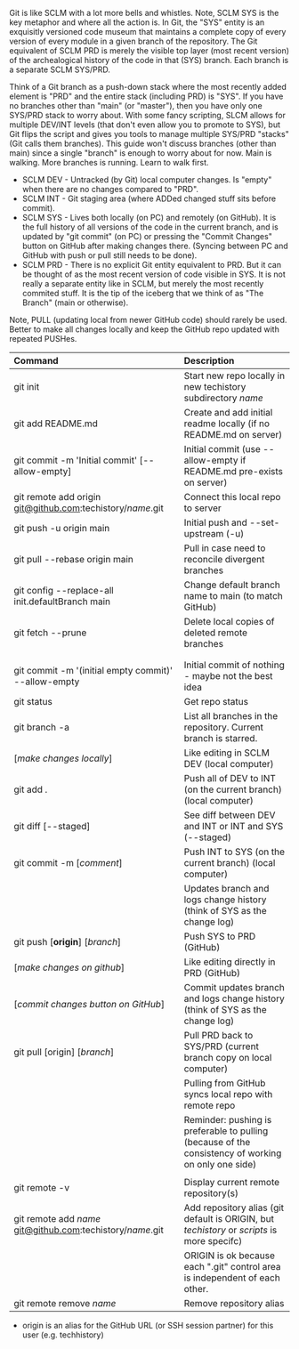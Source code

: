 Git is like SCLM with a lot more bells and whistles. Note, SCLM SYS is the key metaphor and where all the action is. In Git, the "SYS" entity is an exquisitly versioned code museum that maintains a complete copy of every version of every module in a given branch of the repository. The Git equivalent of SCLM PRD is merely the visible top layer (most recent version) of the archealogical history of the code in that (SYS) branch. Each branch is a separate SCLM SYS/PRD.

Think of a Git branch as a push-down stack where the most recently added element is "PRD" and the entire stack (including PRD) is "SYS". If you have no branches other than "main" (or "master"), then you have only one SYS/PRD stack to worry about. With some fancy scripting, SLCM allows for multiple DEV/INT levels (that don't even allow you to promote to SYS), but Git flips the script and gives you tools to manage multiple SYS/PRD "stacks" (Git calls them branches). This guide won't discuss branches (other than main) since a single "branch" is enough to worry about for now. Main is walking. More branches is running. Learn to walk first.

- SCLM DEV - Untracked (by Git) local computer changes. Is "empty" when there are no changes compared to "PRD".
- SCLM INT - Git staging area (where ADDed changed stuff sits before commit).
- SCLM SYS - Lives both locally (on PC) and remotely (on GitHub). It is the full history of all versions of the code in the current branch, and is updated by "git commit" (on PC) or pressing the "Commit Changes" button on GitHub after making changes there. (Syncing between PC and GitHub with push or pull still needs to be done).
- SCLM PRD - There is no explicit Git entity equivalent to PRD. But it can be thought of as the most recent version of code visible in SYS. It is not really a separate entity like in SCLM, but merely the most recently commited stuff. It is the tip of the iceberg that we think of as "The Branch" (main or otherwise).

Note, PULL (updating local from newer GitHub code) should rarely be used. Better to make all changes locally and keep the GitHub repo updated with repeated PUSHes.

| Command                                                    | Description                                                                                         |
| :--------------------------------------------------------- | :-------------------------------------------------------------------------------------------------- |
| git init                                                   | Start new repo locally in new techistory subdirectory _name_                                        |
| git add README.md                                          | Create and add initial readme locally (if no README.md on server)                                   |
| git commit -m 'Initial commit' [--allow-empty]             | Initial commit (use --allow-empty if README.md pre-exists on server)                                |
| git remote add origin git@github.com:techistory/_name_.git | Connect this local repo to server                                                                   |
| git push -u origin main                                    | Initial push and --set-upstream (-u)                                                                |
| git pull --rebase origin main                              | Pull in case need to reconcile divergent branches                                                   |
| git config --replace-all init.defaultBranch main           | Change default branch name to main (to match GitHub)                                                |
| git fetch --prune                                          | Delete local copies of deleted remote branches                                                      |
|                                                            |                                                                                                     |
|                                                            |                                                                                                     |
| git commit -m '(initial empty commit)' --allow-empty       | Initial commit of nothing - maybe not the best idea                                                 |
| git status                                                 | Get repo status                                                                                     |
| git branch -a                                              | List all branches in the repository. Current branch is starred.                                     |
| [_make changes locally_]                                   | Like editing in SCLM DEV (local computer)                                                           |
| git add .                                                  | Push all of DEV to INT (on the current branch) (local computer)                                     |
| git diff [--staged]                                        | See diff between DEV and INT or INT and SYS (--staged)                                              |
| git commit -m [_comment_]                                  | Push INT to SYS (on the current branch) (local computer)                                            |
|                                                            | Updates branch and logs change history (think of SYS as the change log)                             |
| git push [**origin**] [_branch_]                           | Push SYS to PRD (GitHub)                                                                            |
| [_make changes on github_]                                 | Like editing directly in PRD (GitHub)                                                               |
| [_commit changes button on GitHub_]                        | Commit updates branch and logs change history (think of SYS as the change log)                      |
| git pull [origin] [_branch_]                               | Pull PRD back to SYS/PRD (current branch copy on local computer)                                    |
|                                                            | Pulling from GitHub syncs local repo with remote repo                                               |
|                                                            | Reminder: pushing is preferable to pulling (because of the consistency of working on only one side) |
|                                                            |                                                                                                     |
| git remote -v                                              | Display current remote repository(s)                                                                |
| git remote add _name_ git@github.com:techistory/_name_.git | Add repository alias (git default is ORIGIN, but _techistory_ or _scripts_ is more specifc)         |
|                                                            | ORIGIN is ok because each ".git" control area is independent of each other.                         |
| git remote remove _name_                                   | Remove repository alias                                                                             |

- origin is an alias for the GitHub URL (or SSH session partner) for this user (e.g. techhistory)
